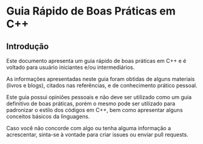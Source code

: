 # Guia Rápido de Boas Práticas em C++

## Introdução

Este documento apresenta um guia rápido de boas práticas em C++ e é voltado para usuário iniciantes e/ou intermediários.

As informações apresentadas neste guia foram obtidas de alguns materiais (livros e blogs), citados nas referências, e de conhecimento prático pessoal.

Este guia possui opiniões pessoais e não deve ser utilizado como um guia definitivo de boas práticas, porém o mesmo pode ser utilizado para padronizar o estilo dos códigos em C++, bem como apresentar alguns conceitos básicos da linguagens.

Caso você não concorde com algo ou tenha alguma informação a acrescentar, sinta-se à vontade para criar issues ou enviar pull requests.
